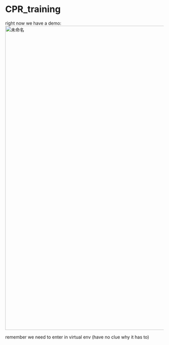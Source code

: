 # CPR_training
right now we have a demo:
<img width="969" alt="未命名" src="https://github.com/Aprilyyyang/CPR_training/assets/128374948/479c498c-b3b3-4079-8e23-2904a9630020">

remember we need to enter in virtual env (have no clue why it has to)

